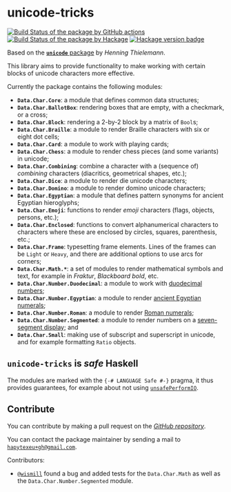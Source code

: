 # unicode-tricks

[![Build Status of the package by GitHub actions](https://github.com/hapytex/unicode-tricks/actions/workflows/build-ci.yml/badge.svg)](https://github.com/hapytex/unicode-tricks/actions/workflows/build-ci.yml)
[![Build Status of the package by Hackage](https://matrix.hackage.haskell.org/api/v2/packages/unicode-tricks/badge)](https://matrix.hackage.haskell.org/#/package/unicode-tricks)
[![Hackage version badge](https://img.shields.io/hackage/v/unicode-tricks.svg)](https://hackage.haskell.org/package/unicode-tricks)

Based on the [**`unicode`** package](https://hackage.haskell.org/package/unicode) by *Henning Thielemann*.

This library aims to provide functionality to make working with certain blocks of
unicode characters more effective.

Currently the package contains the following modules:

 - **`Data.Char.Core`**: a module that defines common data structures;
 - **`Data.Char.BallotBox`**: rendering boxes that are empty, with a checkmark, or a cross;
 - **`Data.Char.Block`**: rendering a 2-by-2 block by a matrix of `Bool`s;
 - **`Data.Char.Braille`**: a module to render Braille characters with six or eight dot cells;
 - **`Data.Char.Card`**: a module to work with playing cards;
 - **`Data.Char.Chess`**: a module to render chess pieces (and some variants) in unicode;
 - **`Data.Char.Combining`**: combine a character with a (sequence of) *combining* characters (diacritics, geometrical shapes, etc.);
 - **`Data.Char.Dice`**: a module to render die unicode characters;
 - **`Data.Char.Domino`**: a module to render domino unicode characters;
 - **`Data.Char.Egyptian`**: a module that defines pattern synonyms for ancient Egyptian hieroglyphs;
 - **`Data.Char.Emoji`**: functions to render *emoji* characters (flags, objects, persons, etc.);
 - **`Data.Char.Enclosed`**: functions to convert alphanumerical characters to characters where these are enclosed by circles, squares, parenthesis, etc.;
 - **`Data.Char.Frame`**: typesetting frame elements. Lines of the frames can be `Light` or `Heavy`, and there are additional options to use arcs for corners;
 - **`Data.Char.Math.*`**: a set of modules to render mathematical symbols and text, for example in *Fraktur*, *Blackboard bold*, etc.
 - **`Data.Char.Number.Duodecimal`**: a module to work with [duodecimal numbers](https://en.wikipedia.org/wiki/Duodecimal);
 - **`Data.Char.Number.Egyptian`**: a module to render [ancient Egyptian numerals](https://en.wikipedia.org/wiki/Egyptian_numerals);
 - **`Data.Char.Number.Roman`**: a module to render [Roman numerals](https://en.wikipedia.org/wiki/Roman_numerals);
 - **`Data.Char.Number.Segmented`**: a module to render numbers on a [seven-segment display](https://en.wikipedia.org/wiki/Seven-segment_display); and
 - **`Data.Char.Small`**: making use of subscript and superscript in unicode, and for example formatting `Ratio` objects.

## `unicode-tricks` is *safe* Haskell

The modules are marked with the `{-# LANGUAGE Safe #-}` pragma, it thus provides
guarantees, for example about not using [`unsafePerformIO`](https://begriffs.com/posts/2015-05-24-safe-haskell.html).

## Contribute

You can contribute by making a pull request on the [*GitHub
repository*](https://github.com/hapytex/unicode-tricks).

You can contact the package maintainer by sending a mail to
[`hapytexeu+gh@gmail.com`](mailto:hapytexeu+gh@gmail.com).

Contributors:

 - [`@wismill`](https://github.com/wismill) found a bug and added tests for the
   `Data.Char.Math` as well as the `Data.Char.Number.Segmented` module.
